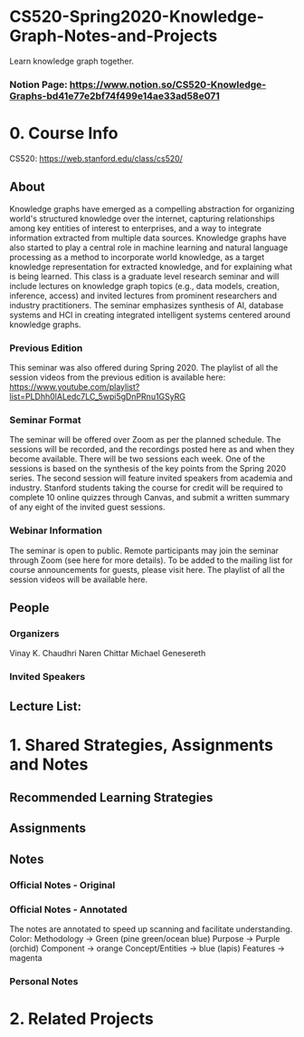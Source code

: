 # CS520-Spring2020-Knowledge-Graph-Notes-and-Projects
Learn knowledge graph together.

### Notion Page: https://www.notion.so/CS520-Knowledge-Graphs-bd41e77e2bf74f499e14ae33ad58e071


# 0. Course Info

CS520: https://web.stanford.edu/class/cs520/
## About
Knowledge graphs have emerged as a compelling abstraction for organizing world's structured knowledge over the internet, capturing relationships among key entities of interest to enterprises, and a way to integrate information extracted from multiple data sources. Knowledge graphs have also started to play a central role in machine learning and natural language processing as a method to incorporate world knowledge, as a target knowledge representation for extracted knowledge, and for explaining what is being learned. This class is a graduate level research seminar and will include lectures on knowledge graph topics (e.g., data models, creation, inference, access) and invited lectures from prominent researchers and industry practitioners. The seminar emphasizes synthesis of AI, database systems and HCI in creating integrated intelligent systems centered around knowledge graphs.
 
### Previous Edition
This seminar was also offered during Spring 2020. The playlist of all the session videos from the previous edition is available here: https://www.youtube.com/playlist?list=PLDhh0lALedc7LC_5wpi5gDnPRnu1GSyRG


### Seminar Format
The seminar will be offered over Zoom as per the planned schedule. The sessions will be recorded, and the recordings posted here as and when they become available.
There will be two sessions each week. One of the sessions is based on the synthesis of the key points from the Spring 2020 series. The second session will feature invited speakers from academia and industry.
Stanford students taking the course for credit will be required to complete 10 online quizzes through Canvas, and submit a written summary of any eight of the invited guest sessions.

### Webinar Information
The seminar is open to public. Remote participants may join the seminar through Zoom (see here for more details). To be added to the mailing list for course announcements for guests, please visit here. The playlist of all the session videos will be available here. 

## People
### Organizers
Vinay K. Chaudhri
Naren Chittar
Michael Genesereth

### Invited Speakers


## Lecture List:




# 1. Shared Strategies, Assignments and Notes

## Recommended Learning Strategies

## Assignments

## Notes

### Official Notes - Original 
### Official Notes - Annotated
The notes are annotated to speed up scanning and facilitate understanding.
Color:
Methodology -> Green (pine green/ocean blue)
Purpose -> Purple (orchid)
Component -> orange
Concept/Entities -> blue (lapis)
Features -> magenta


### Personal Notes

# 2. Related Projects







